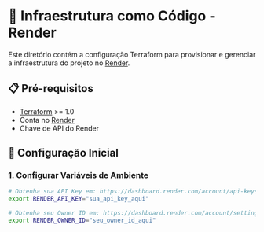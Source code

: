 # 🚀 Infraestrutura como Código - Render

Este diretório contém a configuração Terraform para provisionar e gerenciar a infraestrutura do projeto no [Render](https://render.com).

## 📋 Pré-requisitos

- [Terraform](https://developer.hashicorp.com/terraform/downloads) >= 1.0
- Conta no [Render](https://render.com)
- Chave de API do Render

## 🔑 Configuração Inicial

### 1. Configurar Variáveis de Ambiente
```bash
# Obtenha sua API Key em: https://dashboard.render.com/account/api-keys
export RENDER_API_KEY="sua_api_key_aqui"

# Obtenha seu Owner ID em: https://dashboard.render.com/account/settings
export RENDER_OWNER_ID="seu_owner_id_aqui"